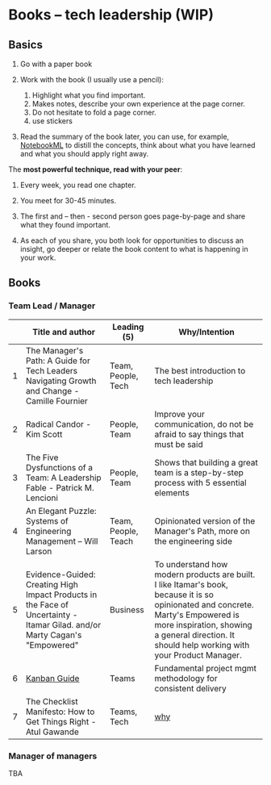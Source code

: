 # Books – tech leadership (WIP)

## Basics

1. Go with a paper book
2. Work with the book (I usually use a pencil):

   1. Highlight what you find important.
   2. Makes notes, describe your own experience at the page corner.
   3. Do not hesitate to fold a page corner. 
   4. use stickers
3. Read the summary of the book later, you can use, for example, [NotebookML](https://notebooklm.google) to distill the concepts, think about what you have learned and what you should apply right away.

The **most powerful technique, read with your peer**:

1. Every week, you read one chapter.

2. You meet for 30-45 minutes.

3. The first and – then - second person goes page-by-page and share what they found important.

4. As each of you share, you both look for opportunities to discuss an insight, go deeper or relate the book content to what is happening in your work.

## Books

### Team Lead / Manager

|   | Title and author  | Leading (5) | Why/Intention |
| - | - | - | - |
| 1 | The Manager's Path: A Guide for Tech Leaders Navigating Growth and Change - Camille Fournier | Team, People, Tech  | The best introduction to tech leadership |
| 2 | Radical Candor - Kim Scott | People, Team | Improve your communication, do not be afraid to say things that must be said |
| 3 | The Five Dysfunctions of a Team: A Leadership Fable - Patrick M. Lencioni | People, Team | Shows that building a great team is a step-by-step process with 5 essential elements |
| 4 | An Elegant Puzzle: Systems of Engineering Management – Will Larson | Team, People, Teach | Opinionated version of the Manager's Path, more on the engineering side |
| 5 | Evidence-Guided: Creating High Impact Products in the Face of Uncertainty - Itamar Gilad. and/or Marty Cagan's "Empowered"  | Business | To understand how modern products are built. I like Itamar's book, because it is so opinionated and concrete. Marty's Empowered is more inspiration, showing a general direction. It should help working with your Product Manager. |
| 6 | [Kanban Guide](https://www.prokanban.org/kpg) | Teams | Fundamental project mgmt methodology for consistent delivery |
| 7 | The Checklist Manifesto: How to Get Things Right - Atul Gawande | Teams, Tech | [why](https://www.linkedin.com/posts/wojciechbarczynski_bookrecommendation-techleadership-shareasyougo-activity-7152592603765518337-7p7m) |

### Manager of managers

TBA
